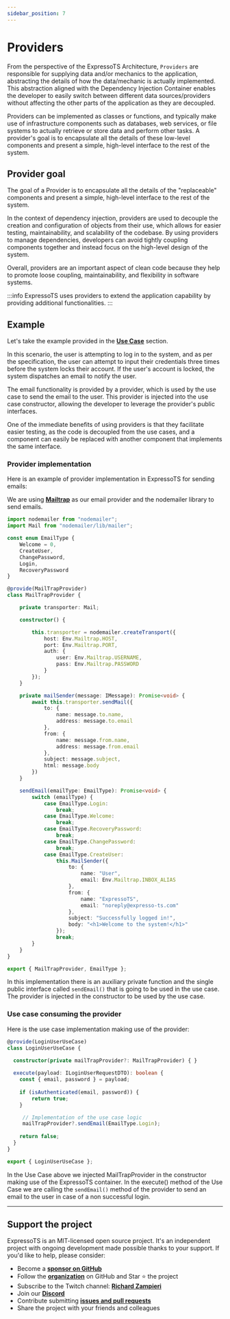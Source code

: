```yaml
---
sidebar_position: 7
---
```


# Providers

From the perspective of the ExpressoTS Architecture, `Providers` are responsible for supplying data and/or mechanics to the application, abstracting the details of how the data/mechanic is actually implemented. This abstraction aligned with the Dependency Injection Container enables the developer to easily switch between different data sources/providers without affecting the other parts of the application as they are decoupled.

Providers can be implemented as classes or functions, and typically make use of infrastructure components such as databases, web services, or file systems to actually retrieve or store data and perform other tasks. A provider's goal is to encapsulate all the details of these low-level components and present a simple, high-level interface to the rest of the system.

## Provider goal

The goal of a Provider is to encapsulate all the details of the "replaceable" components and present a simple, high-level interface to the rest of the system.

In the context of dependency injection, providers are used to decouple the creation and configuration of objects from their use, which allows for easier testing, maintainability, and scalability of the codebase. By using providers to manage dependencies, developers can avoid tightly coupling components together and instead focus on the high-level design of the system.

Overall, providers are an important aspect of clean code because they help to promote loose coupling, maintainability, and flexibility in software systems.

:::info
ExpressoTS uses providers to extend the application capability by providing additional functionalities.
:::

## Example

Let's take the example provided in the **[Use Case](usecase.md#example)** section.

In this scenario, the user is attempting to log in to the system, and as per the specification, the user can attempt to input their credentials three times before the system locks their account. If the user's account is locked, the system dispatches an email to notify the user.

The email functionality is provided by a provider, which is used by the use case to send the email to the user. This provider is injected into the use case constructor, allowing the developer to leverage the provider's public interfaces.

One of the immediate benefits of using providers is that they facilitate easier testing, as the code is decoupled from the use cases, and a component can easily be replaced with another component that implements the same interface.

### Provider implementation

Here is an example of provider implementation in ExpressoTS for sending emails:

We are using **[Mailtrap](https://mailtrap.io/)** as our email provider and the nodemailer library to send emails.

```typescript
import nodemailer from "nodemailer";
import Mail from "nodemailer/lib/mailer";

const enum EmailType {
    Welcome = 0,
    CreateUser,
    ChangePassword,
    Login,
    RecoveryPassword
}

@provide(MailTrapProvider)
class MailTrapProvider {

    private transporter: Mail;

    constructor() {

        this.transporter = nodemailer.createTransport({
            host: Env.Mailtrap.HOST,
            port: Env.Mailtrap.PORT,
            auth: {
                user: Env.Mailtrap.USERNAME,
                pass: Env.Mailtrap.PASSWORD
            }
        });
    }

    private mailSender(message: IMessage): Promise<void> {
        await this.transporter.sendMail({
            to: {
                name: message.to.name,
                address: message.to.email
            },
            from: {
                name: message.from.name,
                address: message.from.email
            },
            subject: message.subject,
            html: message.body
        })
    }

    sendEmail(emailType: EmailType): Promise<void> {
        switch (emailType) {
            case EmailType.Login:
                break;
            case EmailType.Welcome:
                break;
            case EmailType.RecoveryPassword:
                break;
            case EmailType.ChangePassword:
                break;
            case EmailType.CreateUser:
                this.MailSender({
                    to: {
                        name: "User",
                        email: Env.Mailtrap.INBOX_ALIAS
                    },
                    from: {
                        name: "ExpressoTS",
                        email: "noreply@expresso-ts.com"
                    },
                    subject: "Successfully logged in!",
                    body: "<h1>Welcome to the system!</h1>"
                });
                break;
        }
    }
}

export { MailTrapProvider, EmailType };
```

In this implementation there is an auxiliary private function and the single public interface called `sendEmail()` that is going to be used in the use case.
The provider is injected in the constructor to be used by the use case.

### Use case consuming the provider

Here is the use case implementation making use of the provider:

```typescript
@provide(LoginUserUseCase)
class LoginUserUseCase {

  constructor(private mailTrapProvider?: MailTrapProvider) { }
  
  execute(payload: ILoginUserRequestDTO): boolean {
    const { email, password } = payload;
    
    if (isAuthenticated(email, password)) {
        return true;
    }

     // Implementation of the use case logic
     mailTrapProvider?.sendEmail(EmailType.Login);
    
    return false;
  }
}

export { LoginUserUseCase };
```

In the Use Case above we injected MailTrapProvider in the constructor making use of the ExpressoTS container. In the execute() method of the Use Case we are calling the `sendEmail()` method of the provider to send an email to the user in case of a non successful login.

---

## Support the project

ExpressoTS is an MIT-licensed open source project. It's an independent project with ongoing development made possible thanks to your support. If you'd like to help, please consider:

- Become a **[sponsor on GitHub](https://github.com/sponsors/expressots)**
- Follow the **[organization](https://github.com/expressots)** on GitHub and Star ⭐ the project
- Subscribe to the Twitch channel: **[Richard Zampieri](https://www.twitch.tv/richardzampieri)**
- Join our **[Discord](https://discord.com/invite/PyPJfGK)**
- Contribute submitting **[issues and pull requests](https://github.com/expressots/expressots/issues/new/choose)**
- Share the project with your friends and colleagues